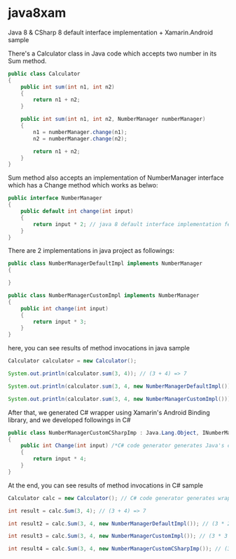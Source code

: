 # java8xam
Java 8 &amp; CSharp 8 default interface implementation + Xamarin.Android sample

There's a Calculator class in Java code which accepts two number in its Sum method.

```java
public class Calculator
{
    public int sum(int n1, int n2)
    {
        return n1 + n2;
    }

    public int sum(int n1, int n2, NumberManager numberManager)
    {            
        n1 = numberManager.change(n1);
        n2 = numberManager.change(n2);

        return n1 + n2;
    }
} 
```

Sum method also accepts an implementation of NumberManager interface which has a Change method which works as belwo:

```java
public interface NumberManager
{
    public default int change(int input)
    {
        return input * 2; // java 8 default interface implementation feature!
    }
}
```

There are 2 implementations in java project as followings:

```java
public class NumberManagerDefaultImpl implements NumberManager
{

}

public class NumberManagerCustomImpl implements NumberManager
{
    public int change(int input)
    {
        return input * 3;
    }
}
```

here, you can see results of method invocations in java sample

```java
Calculator calculator = new Calculator();

System.out.println(calculator.sum(3, 4)); // (3 + 4) => 7

System.out.println(calculator.sum(3, 4, new NumberManagerDefaultImpl())); // (3 * 2 + 4 * 2) => 14

System.out.println(calculator.sum(3, 4, new NumberManagerCustomImpl())); // (3 * 3 + 4 * 3) => 21
```

After that, we generated C# wrapper using Xamarin's Android Binding library, and we developed followings in C#

```cs
public class NumberManagerCustomCSharpImp : Java.Lang.Object, INumberManager /*C# code generator genrates Java's NumberManager interface as INumberManager by convention*/
{
    public int Change(int input) /*C# code generator generates Java's change metod (camel case) as Change method (pascal case) by convention*/
    {
        return input * 4;
    }
}
```

At the end, you can see results of method invocations in C# sample

```cs
Calculator calc = new Calculator(); // C# code generator generates wrapper for all types which are provided by jar file, including Calculator class.

int result = calc.Sum(3, 4); // (3 + 4) => 7

int result2 = calc.Sum(3, 4, new NumberManagerDefaultImpl()); // (3 * 2 + 4 * 2) => 14

int result3 = calc.Sum(3, 4, new NumberManagerCustomImpl()); // (3 * 3 + 4 * 3) => 21

int result4 = calc.Sum(3, 4, new NumberManagerCustomCSharpImp()); // (3 * 4 + 4 * 4) => 28
```
